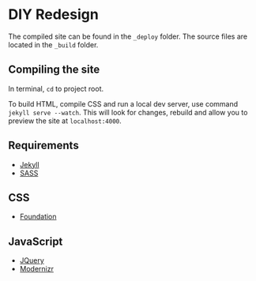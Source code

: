 # DIY Redesign

The compiled site can be found in the `_deploy` folder. The source files are located in the `_build` folder.

## Compiling the site

In terminal, `cd` to project root.

To build HTML, compile CSS and run a local dev server, use command `jekyll serve --watch`.
This will look for changes, rebuild and allow you to preview the site at `localhost:4000`.

## Requirements

- [Jekyll](http://jekyllrb.com/)
- [SASS](http://sass-lang.com/)

## CSS

- [Foundation](http://foundation.zurb.com/docs/)

## JavaScript

- [JQuery](http://jquery.com/)
- [Modernizr](http://modernizr.com/)
